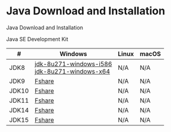 # Java Download and Installation
Java Download and Installation

Java SE Development Kit

| # | Windows | Linux | macOS |
| --- | --- | --- | --- |
| JDK8 | [jdk-8u271-windows-i586](https://www.fshare.vn/file/SFGR6CUXXM25)<br /> [jdk-8u271-windows-x64](https://www.fshare.vn/file/QNPELJL5NJFC) | N/A | N/A |
| JDK9 | [Fshare](https://www.fshare.vn/file/GGOQFLEYESIX) | N/A | N/A |
| JDK10 | [Fshare](https://www.fshare.vn/file/3P31JDZMSWVD) | N/A | N/A |
| JDK11 | [Fshare](https://www.fshare.vn/file/RIZ5EB4EC8WL) | N/A | N/A |
| JDK14 | [Fshare](https://www.fshare.vn/file/U6XYSQ4ZGW11) | N/A | N/A |
| JDK15 | [Fshare](https://www.fshare.vn/file/XADQC7PNU4NN) | N/A | N/A |

